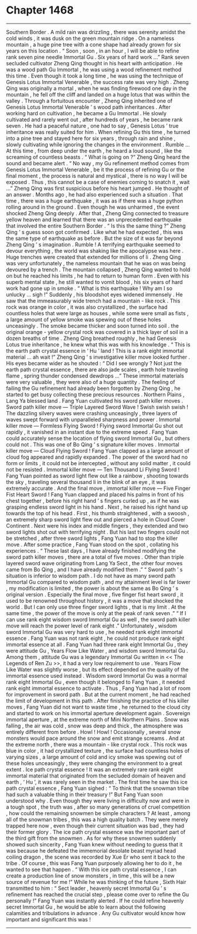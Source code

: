 
# Chapter 1468


---

Southern Border .
A mild rain was drizzling , there was serenity amidst the cold winds , it was dusk on the green mountain ridge .
On a nameless mountain , a huge pine tree with a cone shape had already grown for six years on this location .
“ Soon , soon , in an hour , I will be able to refine rank seven pine needle Immortal Gu . Six years of hard work …” Rank seven secluded cultivator Zheng Qing thought in his heart with anticipation .
He was a wood path Gu Immortal , he was using a wood refinement method this time .
Even though it took a long time , he was using the technique of Genesis Lotus Immortal Venerable , the success rate was very high .
Zheng Qing was originally a mortal , when he was finding firewood one day in the mountain , he fell off the cliff and landed on a huge lotus that was within the valley .
Through a fortuitous encounter , Zheng Qing inherited one of Genesis Lotus Immortal Venerable ’ s wood path inheritances .
After working hard on cultivation , he became a Gu Immortal . He slowly cultivated and rarely went out , after hundreds of years , he became rank seven .
He had a peaceful nature , one had to say , Genesis Lotus ’ true inheritance was really suited for him . When refining Gu this time , he turned into a pine tree and stayed here for six years , through rain and shine , slowly cultivating while ignoring the changes in the environment .
Rumble …
At this time , from deep under the earth , he heard a loud sound , like the screaming of countless beasts .
“ What is going on ?” Zheng Qing heard the sound and became alert .
“ No way , my Gu refinement method comes from Genesis Lotus Immortal Venerable , be it the process of refining Gu or the final moment , the process is natural and mystical , there is no way I will be exposed . Thus , this cannot be a case of enemies coming to snatch it , wait …”
Zheng Qing was first suspicious before his heart jumped .
He thought of an answer .
Months ago , he had also experienced such a situation .
That time , there was a huge earthquake , it was as if there was a huge python rolling around in the ground . Even though he was unharmed , the event shocked Zheng Qing deeply .
After that , Zheng Qing connected to treasure yellow heaven and learned that there was an unprecedented earthquake that involved the entire Southern Border .
“ Is this the same thing ?”
Zheng Qing ’ s guess soon got confirmed .
Like what he had expected , this was the same type of earthquake as before . But the size of it was far beyond Zheng Qing ’ s imagination .
Rumble !
A terrifying earthquake seemed to devour everything , the world was shaking like the apocalypse was here . Huge trenches were created that extended for millions of li .
Zheng Qing was very unfortunately , the nameless mountain that he was on was being devoured by a trench .
The mountain collapsed , Zheng Qing wanted to hold on but he reached his limits , he had to return to human form .
Even with his superb mental state , he still wanted to vomit blood , his six years of hard work had gone up in smoke .
“ What is this earthquake ! Why am I so unlucky … sigh !”
Suddenly , his bloodshot eyes widened immensely .
He saw that the immeasurably wide trench had a mountain - like rock . This rock was orange in color , it was also crystallized , the surface had countless holes that were large as houses , while some were small as fists , a large amount of yellow smoke was spewing out of these holes unceasingly .
The smoke became thicker and soon turned into soil . the original orange - yellow crystal rock was covered in a thick layer of soil in a dozen breaths of time .
Zheng Qing breathed roughly , he had Genesis Lotus true inheritance , he knew what this was with his knowledge .
“ This is the earth path crystal essence in ‘ Hu ’ land ! This is a rank eight immortal material … ah wait !” Zheng Qing ’ s investigative killer move looked further .
His eyes became wider as he shouted : “ Did I see wrongly ? Not just the earth path crystal essence , there are also jade scales , earth hole traveling flame , spring thunder condensed dewdrops …”
These immortal materials were very valuable , they were also of a huge quantity .
The feeling of failing the Gu refinement had already been forgotten by Zheng Qing , he started to get busy collecting these precious resources .
Northern Plains , Lang Ya blessed land .
Fang Yuan cultivated his sword path killer moves .
Sword path killer move — Triple Layered Sword Wave !
Swish swish swish !
The dazzling silvery waves were crashing unceasingly , three layers of waves swept forward with unparalleled sharpness and power .
Immortal killer move — Formless Flying Sword !
Flying sword Immortal Gu shot out rapidly , it vanished in an instant due to the extreme speed .
Fang Yuan could accurately sense the location of flying sword Immortal Gu , but others could not . This was one of Bo Qing ’ s signature killer moves .
Immortal killer move — Cloud Flying Sword !
Fang Yuan clapped as a large amount of cloud fog appeared and rapidly expanded . The power of the sword had no form or limits , it could not be intercepted , without any solid matter , it could not be resisted .
Immortal killer move — Ten Thousand Li Flying Sword !
Fang Yuan pointed as sword light flew out like a rainbow , shooting towards the sky , traveling several thousand li in the blink of an eye , it was extremely accurate .
And the final move , immortal killer move — Five Finger Fist Heart Sword !
Fang Yuan clapped and placed his palms in front of his chest together , before his right hand ’ s fingers curled up , as if he was grasping endless sword light in his hand . Next , he raised his right hand up towards the top of his head .
First , his thumb straightened , with a swoosh , an extremely sharp sword light flew out and pierced a hole in Cloud Cover Continent .
Next were his index and middle fingers , they extended and two sword lights shot out with terrifying night .
But his last two fingers could not be stretched , after three sword lights , Fang Yuan had to stop the killer move .
After some practice , Fang Yuan stood on the spot , collating his experiences .
“ These last days , I have already finished modifying the sword path killer moves , there are a total of five moves . Other than triple layered sword wave originating from Lang Ya Sect , the other four moves came from Bo Qing , and I have already modified them .”
“ Sword path ’ s situation is inferior to wisdom path . I do not have as many sword path Immortal Gu compared to wisdom path , and my attainment level is far lower , my modification is limited , the power is about the same as Bo Qing ’ s original version . Especially the final move , five finger fist heart sword , it used to be renowned throughout history , it was a move that shocked the world . But I can only use three finger sword lights , that is my limit . At the same time , the power of the move is only at the peak of rank seven .”
“ If I can use rank eight wisdom sword Immortal Gu as well , the sword path killer move will reach the power level of rank eight .”
Unfortunately , wisdom sword Immortal Gu was very hard to use , he needed rank eight immortal essence .
Fang Yuan was not rank eight , he could not produce rank eight immortal essence at all .
Fang Yuan had three rank eight Immortal Gu , they were attitude Gu , Years Flow Like Water , and wisdom sword Immortal Gu . Among them , attitude Gu was a legendary Immortal Gu written in << The Legends of Ren Zu >>, it had a very low requirement to use . Years Flow Like Water was slightly worse , but its effect depended on the quality of the immortal essence used instead . Wisdom sword Immortal Gu was a normal rank eight Immortal Gu , even though it belonged to Fang Yuan , it needed rank eight immortal essence to activate .
Thus , Fang Yuan had a lot of room for improvement in sword path . But at the current moment , he had reached the limit of development in this path .
After finishing the practice of his killer moves , Fang Yuan did not want to waste time , he returned to the cloud city and started to work on his immortal aperture development again .
Sovereign immortal aperture , at the extreme north of Mini Northern Plains .
Snow was falling , the air was cold , snow was deep and thick , the atmosphere was entirely different from before .
Howl ! Howl !
Occasionally , several snow monsters would pace around the snow and emit strange screams .
And at the extreme north , there was a mountain - like crystal rock .
This rock was blue in color , it had crystallized texture , the surface had countless holes of varying sizes , a large amount of cold and icy smoke was spewing out of these holes unceasingly , they were changing the environment to a great extent .
Ice path crystal essence !
It was an extremely rare rank eight immortal material that originated from the secluded domain of heaven and earth , ‘ Hu ’, it was rarely seen in the market .
The first time he saw this ice path crystal essence , Fang Yuan sighed : “ To think that the snowman tribe had such a valuable thing in their treasury !”
But Fang Yuan soon understood why .
Even though they were living in difficulty now and were in a tough spot , the truth was , after so many generations of cruel competition , how could the remaining snowmen be simple characters ?
At least , among all of the snowman tribes , this was a high quality batch . They were merely trapped here now , even though their current situation was bad , they had their former glory .
The ice path crystal essence was the important part of the third gift from the snowmen .
As for why these snowmen suddenly showed such sincerity , Fang Yuan knew without needing to guess that it was because he defeated the immemorial desolate beast myriad head coiling dragon , the scene was recorded by Xue Er who sent it back to the tribe .
Of course , this was Fang Yuan purposely allowing her to do it , he wanted to see that happen .
“ With this ice path crystal essence , I can create a production line of snow monsters , in time , this will be a new source of revenue for me !”
While he was thinking of the future , Sixth Hair transmitted to him : “ Sect leader , heavenly secret Immortal Gu ’ s refinement has reached the crucial step , please come over to refine the Gu personally !”
Fang Yuan was instantly alerted .
If he could refine heavenly secret Immortal Gu , he would be able to learn about the following calamities and tribulations in advance .
Any Gu cultivator would know how important and significant this was !

---

